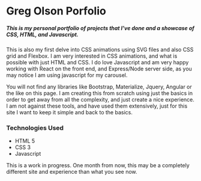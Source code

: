 # Greg Olson Porfolio
##### This is my personal portfolio of projects that I've done and a showcase of CSS, HTML, and Javascript. 

This is also my first delve into CSS animations using SVG files and also CSS grid and Flexbox. I am very interested in CSS animations, and what is possible with just HTML and CSS. I do love Javascript and am very happy working with React on the front end, and Express/Node server side, as you may notice I am using javascript for my carousel.

You will not find any libraries like Bootstrap, Materialize, Jquery, Angular or the like on this page. I am creating this from scratch using just the basics in order to get away from all the complexity, and just create a nice experience. I am not against these tools, and have used them extensively, just for this site I want to keep it simple and back to the basics.


### Technologies Used

* HTML 5
* CSS 3
* Javascript

This is a work in progress. One month from now, this may be a completely different site and experience than what you see now. 